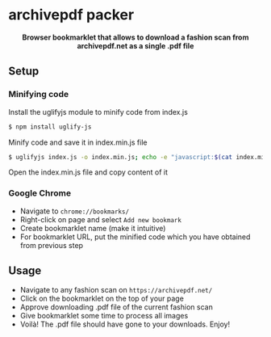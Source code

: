 # archivepdf packer
<div style="text-align:center">

**Browser bookmarklet that allows to download a fashion scan from archivepdf.net as a single .pdf file**
</div>


## Setup

### Minifying code

Install the uglifyjs module to minify code from index.js

```bash
$ npm install uglify-js
```

Minify code and save it in index.min.js file

```bash
$ uglifyjs index.js -o index.min.js; echo -e "javascript:$(cat index.min.js)" > index.min.js
```

Open the index.min.js file and copy content of it


### Google Chrome

- Navigate to `chrome://bookmarks/`
- Right-click on page and select `Add new bookmark`
- Create bookmarklet name (make it intuitive)
- For bookmarklet URL, put the minified code which you have obtained from previous step

## Usage

- Navigate to any fashion scan on `https://archivepdf.net/`
- Click on the bookmarklet on the top of your page
- Approve downloading .pdf file of the current fashion scan
- Give bookmarklet some time to process all images
- Voilà! The .pdf file should have gone to your downloads. Enjoy!
